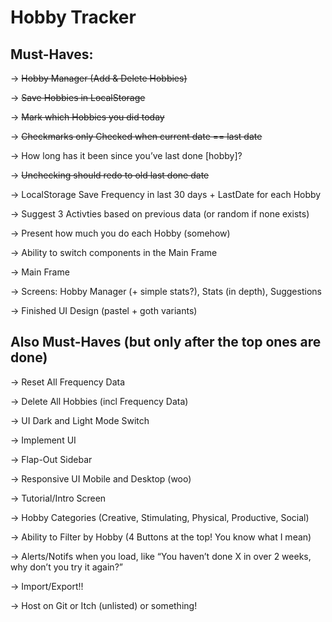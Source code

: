 # Hobby Tracker

## Must-Haves:

-> ~~Hobby Manager (Add & Delete Hobbies)~~

-> ~~Save Hobbies in LocalStorage~~

-> ~~Mark which Hobbies you did today~~

-> ~~Checkmarks only Checked when current date == last date~~

-> How long has it been since you’ve last done [hobby]?

-> ~~Unchecking should redo to old last done date~~

-> LocalStorage Save Frequency in last 30 days + LastDate for each Hobby

-> Suggest 3 Activties based on previous data (or random if none exists)

-> Present how much you do each Hobby (somehow)

-> Ability to switch components in the Main Frame

-> Main Frame

-> Screens: Hobby Manager (+ simple stats?), Stats (in depth), Suggestions

-> Finished UI Design (pastel + goth variants)

## Also Must-Haves (but only after the top ones are done)

-> Reset All Frequency Data

-> Delete All Hobbies (incl Frequency Data)

-> UI Dark and Light Mode Switch

-> Implement UI

-> Flap-Out Sidebar

-> Responsive UI Mobile and Desktop (woo)

-> Tutorial/Intro Screen

-> Hobby Categories (Creative, Stimulating, Physical, Productive, Social)

-> Ability to Filter by Hobby (4 Buttons at the top! You know what I mean)

-> Alerts/Notifs when you load, like “You haven’t done X in over 2 weeks, why don’t you try it again?”

-> Import/Export!!

-> Host on Git or Itch (unlisted) or something!
